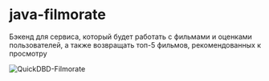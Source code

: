 # java-filmorate
Бэкенд для сервиса, который будет работать с фильмами и оценками пользователей,
а также возвращать топ-5 фильмов, рекомендованных к просмотру

![QuickDBD-Filmorate](https://user-images.githubusercontent.com/49209809/231415273-eeb246c9-046e-4a27-b99e-db5857040e29.png)
